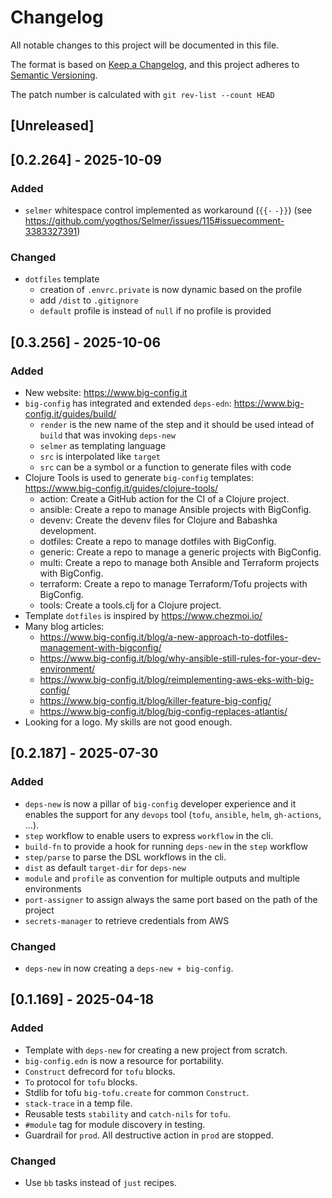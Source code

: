 # Changelog

All notable changes to this project will be documented in this file.

The format is based on [Keep a Changelog](https://keepachangelog.com/en/1.1.0/),
and this project adheres to [Semantic Versioning](https://semver.org/spec/v2.0.0.html).

The patch number is calculated with `git rev-list --count HEAD`

## [Unreleased]

## [0.2.264] - 2025-10-09

### Added

- `selmer` whitespace control implemented as workaround (`{{-` `-}}`) (see https://github.com/yogthos/Selmer/issues/115#issuecomment-3383327391)

### Changed

- `dotfiles` template
  - creation of `.envrc.private` is now dynamic based on the profile
  - add `/dist` to `.gitignore` 
  - `default` profile is instead of `null` if no profile is provided

## [0.3.256] - 2025-10-06

### Added

- New website: https://www.big-config.it
- `big-config` has integrated and extended `deps-edn`: https://www.big-config.it/guides/build/
  - `render` is the new name of the step and it should be used intead of `build` that was invoking `deps-new`
  - `selmer` as templating language
  - `src` is interpolated like `target`
  - `src` can be a symbol or a function to generate files with code
- Clojure Tools is used to generate `big-config` templates: https://www.big-config.it/guides/clojure-tools/
  - action: Create a GitHub action for the CI of a Clojure project.
  - ansible: Create a repo to manage Ansible projects with BigConfig.
  - devenv: Create the devenv files for Clojure and Babashka development.
  - dotfiles: Create a repo to manage dotfiles with BigConfig.
  - generic: Create a repo to manage a generic projects with BigConfig.
  - multi: Create a repo to manage both Ansible and Terraform projects with BigConfig.
  - terraform: Create a repo to manage Terraform/Tofu projects with BigConfig.
  - tools: Create a tools.clj for a Clojure project.
- Template `dotfiles` is inspired by https://www.chezmoi.io/
- Many blog articles:
  - https://www.big-config.it/blog/a-new-approach-to-dotfiles-management-with-bigconfig/
  - https://www.big-config.it/blog/why-ansible-still-rules-for-your-dev-environment/
  - https://www.big-config.it/blog/reimplementing-aws-eks-with-big-config/
  - https://www.big-config.it/blog/killer-feature-big-config/
  - https://www.big-config.it/blog/big-config-replaces-atlantis/
- Looking for a logo. My skills are not good enough.

## [0.2.187] - 2025-07-30

### Added

- `deps-new` is now a pillar of `big-config` developer experience and it enables the support for any `devops` tool (`tofu`, `ansible`, `helm`, `gh-actions`, ...).
- `step` workflow to enable users to express `workflow` in the cli.
- `build-fn` to provide a hook for running `deps-new` in the `step` workflow
- `step/parse` to parse the DSL workflows in the cli.
- `dist` as default `target-dir` for `deps-new`
- `module` and `profile` as convention for multiple outputs and multiple environments
- `port-assigner` to assign always the same port based on the path of the project
- `secrets-manager` to retrieve credentials from AWS

### Changed
- `deps-new` in now creating a `deps-new + big-config`.

## [0.1.169] - 2025-04-18

### Added

- Template with `deps-new` for creating a new project from scratch.
- `big-config.edn` is now a resource for portability. 
- `Construct` defrecord for `tofu` blocks.
- `To` protocol for `tofu` blocks.
- Stdlib for tofu `big-tofu.create` for common `Construct`.
- `stack-trace` in a temp file.
- Reusable tests `stability` and `catch-nils` for `tofu`.
- `#module` tag for module discovery in testing.
- Guardrail for `prod`. All destructive action in `prod` are stopped.

### Changed
- Use `bb` tasks instead of `just` recipes.
